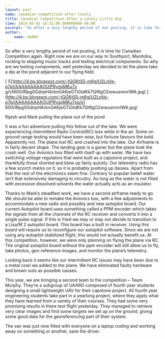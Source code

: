 ```yaml
--- 
layout: post 
name: canadian-competition-after-lovely 
title: Canadian Competition After a Lovely Little Dip 
time: 2014-05-01 18:32:00.000000000 06:00 
excerpt: "So after a very lengthy period of not posting, it is time for Canadian Competition again. Right now we are on our way to Southport, Manitoba, rocking to skipping music tracks and testing electrical components. So why are we testing components, well yesterday we decided to let the plane take a dip at the pond adjacent to our flying field."
author:
    name: UAARG
---  
```


So after a very lengthy period of not posting, it is time for Canadian
Competition again. Right now we are on our way to Southport, Manitoba, rocking
to skipping music tracks and testing electrical components. So why are we
testing components, well yesterday we decided to let the plane take a dip at
the pond adjacent to our flying field.

[ ![](http://4.bp.blogspot.com/-tQGKtS5-m6g/U2LnVe-p7pI/AAAAAAAAAOU/PRyzpM6u7x
g/s1600/lRpg0GdnpHArknGAKjeGTiGtdKk7QWgO2wwusmnrIWA.jpg)
](http://4.bp.blogspot.com/-tQGKtS5-m6g/U2LnVe-p7pI/AAAAAAAAAOU/PRyzpM6u7xg/s1
600/lRpg0GdnpHArknGAKjeGTiGtdKk7QWgO2wwusmnrIWA.jpg)

Rijesh and Mark pulling the plane out of the pond

It was a fun adventure pulling this fellow out of the lake. We were
experiencing intermittent Radio Control(RC) loss while in the air. Some on
ground range testing would have been wise, but fortune favours the bold.
Apparently not. The plane lost RC and crashed into the lake. Our Airframe is
in fairly decent shape. The landing gear is a goner but the plane took the
crash well. Our Avionics box filled with itself up with water. We have two
switching voltage regulators that were built as a capstone project, and
thankfully those shorted and blew up fairly quickly. Our telemetry radio has a
few scorch marks on it, so it is probably pushing up daisies. Apart from that
the rest of the electronics seem fine. Contrary to popular belief water isn’t
that extensively damaging to circuitry. As long as the water is not filled
with excessive dissolved solvents the water actually acts as an insulator.  
  

Thanks to Mark’s steadfast work, we have a second airframe ready to go. We
should be able to remake the Avionics box, with a few adjustments to
accommodate a new radio and possibly and new autopilot board. Our current
Autopilot board uses something called a PPM encoder which takes the signals
from all the channels of the RC receiver and converts it into a single pulse
signal. If this is fried we may or may not decide to transition to a Lisa/M 2
autopilot board. This board has a built in receiver. Using this board will
require us to reconfigure our autopilot software. Since we are not using any
autopilot stabilized flight, this would not actually benefit us. At this
competition, however, we were only planning on flying the plane via RC. The
original autopilot board without the ppm encoder will still allow us to fly,
take photos, geo-reference images, and monitor the plane’s telemetry.



  

Looking back it seems like our intermittent RC issues may have been due to a
metal cowl we added to the plane. We have eliminated faulty hardware and brown
outs as possible causes.

  

This year, we are bringing a second team to the competition – Team Murphy.
They’re a subgroup of UAARG composed of fourth year students designing a small
lightweight UAV for their capstone project.      All fourth year engineering
students take part in a yearlong project, where they apply what they have
learned from a variety of their courses.    They had some very promising
results in there test flight yesterday. They managed to retrieve very clear
images and find some targets we set up on the ground, giving some good data
for the georeferencing part of their system.

  

The van was just now filled with everyone on a laptop coding and working away
on something or another, save the driver.

  

